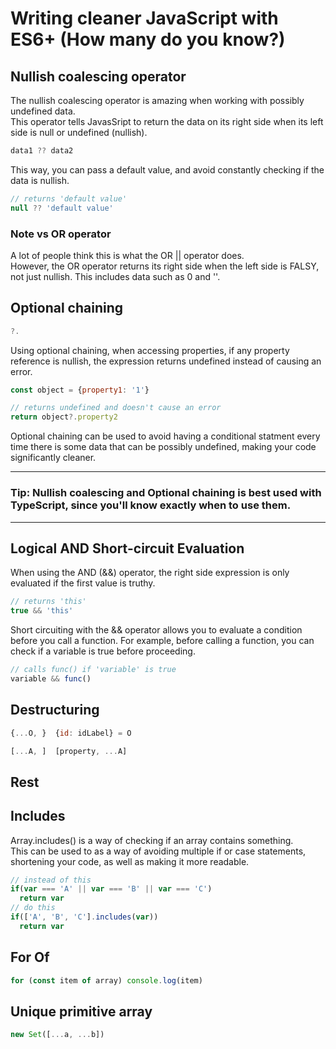 # Writing cleaner JavaScript with ES6+ (How many do you know?)

## Nullish coalescing operator
The nullish coalescing operator is amazing when working with possibly undefined data.\
This operator tells JavasSript to return the data on its right side when its left side is null or undefined (nullish).
```javascript
data1 ?? data2
```
This way, you can pass a default value, and avoid constantly checking if the data is nullish.
```javascript
// returns 'default value'
null ?? 'default value'
```
### Note vs OR operator
A lot of people think this is what the OR || operator does.\
However, the OR operator returns its right side when the left side is FALSY, not just nullish. This includes data such as 0 and ''.

## Optional chaining
```javascript
?.
```
Using optional chaining, when accessing properties, if any property reference is nullish, the expression returns undefined instead of causing an error.
```javascript
const object = {property1: '1'}

// returns undefined and doesn't cause an error
return object?.property2
```
Optional chaining can be used to avoid having a conditional statment every time there is some data that can be possibly undefined, making your code significantly cleaner.

---
### Tip: Nullish coalescing and Optional chaining is best used with TypeScript, since you'll know exactly when to use them.
---

## Logical AND Short-circuit Evaluation
When using the AND (&&) operator, the right side expression is only evaluated if the first value is truthy.
```javascript
// returns 'this'
true && 'this'
```
Short circuiting with the && operator allows you to evaluate a condition before you call a function.
For example, before calling a function, you can check if a variable is true before proceeding.
```javascript
// calls func() if 'variable' is true
variable && func()
```

## Destructuring 
```javascript
{...O, }  {id: idLabel} = O

[...A, ]  [property, ...A]
```

## Rest

## Includes
Array.includes() is a way of checking if an array contains something.\
This can be used to as a way of avoiding multiple if or case statements, shortening your code, as well as making it more readable.
```javascript
// instead of this
if(var === 'A' || var === 'B' || var === 'C')
  return var
// do this
if(['A', 'B', 'C'].includes(var)) 
  return var
```

## For Of
```javascript
for (const item of array) console.log(item)
```

## Unique primitive array 
```javascript
new Set([...a, ...b])
```
